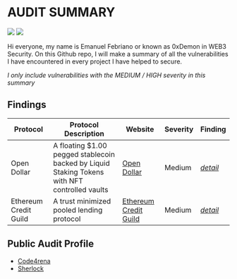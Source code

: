# AUDIT SUMMARY
<a href="https://www.linkedin.com/in/emanuel-febriano-29021996"><img src="https://img.shields.io/badge/-LinkedIn-0072b1?&style=for-the-badge&logo=linkedin&logoColor=white" /></a>
<a href="https://x.com/0xdemonnn"><img src="https://img.shields.io/badge/-X-1DA1F2?&style=for-the-badge&logo=x&logoColor=white" /></a>


Hi everyone,
my name is Emanuel Febriano or known as 0xDemon in WEB3 Security. 
On this Github repo, I will make a summary of all the vulnerabilities I have encountered in every project I have helped to secure.

*I only include vulnerabilities with the MEDIUM / HIGH severity in this summary*

## Findings

|  Protocol  |  Protocol Description  |  Website  |  Severity  |  Finding  |
|------------|------------------------|-----------|------------|-----------|
|Open Dollar|A floating $1.00 pegged stablecoin backed by Liquid Staking Tokens with NFT controlled vaults|<a href="https://www.opendollar.com">Open Dollar</a>|Medium|<a href="https://github.com/Emanueldlvg/Findings/blob/main/Open%20Dollar%20-%20The%20delegatecall%20function%20does%20not%20change%20the%20storage%20in%20the%20target%20contract%20so%20the%20user%20cannot%20set%20the%20address%20of%20a%20user%20who%20can%20manage%20SAFE%20with%20the%20allowSafe%20function.md">*detail*</a>|
|Ethereum Credit Guild|A trust minimized pooled lending protocol|<a href="https://creditguild.org/">Ethereum Credit Guild</a>|Medium|<a href="https://github.com/Emanueldlvg/Findings/blob/main/ECG%20-%20Borrower%20loan%20can%E2%80%99t%20be%20called%20to%20AuctionHouse%20for%20a%20period%20of%20time%2C%20even%20if%20the%20borrower%20does%20not%20pay%20any%20repayment.md">*detail*</a>


## Public Audit Profile
-  <a href="https://code4rena.com/@0xDemon">Code4rena</a>
-  <a href="https://audits.sherlock.xyz/watson/0xDemon">Sherlock</a>
